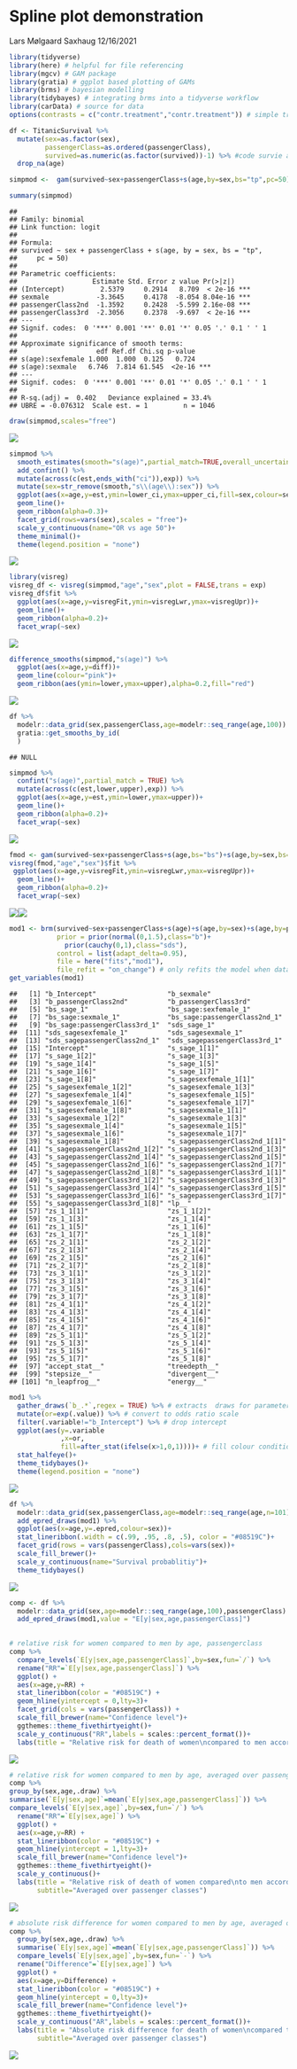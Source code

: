 Spline plot demonstration
================
Lars Mølgaard Saxhaug
12/16/2021

``` r
library(tidyverse) 
library(here) # helpful for file referencing
library(mgcv) # GAM package
library(gratia) # ggplot based plotting of GAMs
library(brms) # bayesian modelling
library(tidybayes) # integrating brms into a tidyverse workflow
library(carData) # source for data
options(contrasts = c("contr.treatment","contr.treatment")) # simple treatment contrasts for ordinal variables
```

``` r
df <- TitanicSurvival %>% 
  mutate(sex=as.factor(sex),
         passengerClass=as.ordered(passengerClass), 
         survived=as.numeric(as.factor(survived))-1) %>% #code survie as numeric 0 1
  drop_na(age)
```

``` r
simpmod <-  gam(survived~sex+passengerClass+s(age,by=sex,bs="tp",pc=50),family = binomial,data = df)

summary(simpmod)
```

    ## 
    ## Family: binomial 
    ## Link function: logit 
    ## 
    ## Formula:
    ## survived ~ sex + passengerClass + s(age, by = sex, bs = "tp", 
    ##     pc = 50)
    ## 
    ## Parametric coefficients:
    ##                   Estimate Std. Error z value Pr(>|z|)    
    ## (Intercept)         2.5379     0.2914   8.709  < 2e-16 ***
    ## sexmale            -3.3645     0.4178  -8.054 8.04e-16 ***
    ## passengerClass2nd  -1.3592     0.2428  -5.599 2.16e-08 ***
    ## passengerClass3rd  -2.3056     0.2378  -9.697  < 2e-16 ***
    ## ---
    ## Signif. codes:  0 '***' 0.001 '**' 0.01 '*' 0.05 '.' 0.1 ' ' 1
    ## 
    ## Approximate significance of smooth terms:
    ##                    edf Ref.df Chi.sq p-value    
    ## s(age):sexfemale 1.000  1.000  0.125   0.724    
    ## s(age):sexmale   6.746  7.814 61.545  <2e-16 ***
    ## ---
    ## Signif. codes:  0 '***' 0.001 '**' 0.01 '*' 0.05 '.' 0.1 ' ' 1
    ## 
    ## R-sq.(adj) =  0.402   Deviance explained = 33.4%
    ## UBRE = -0.076312  Scale est. = 1         n = 1046

``` r
draw(simpmod,scales="free") 
```

![](README_files/figure-gfm/frequentist_model-1.png)<!-- -->

``` r
simpmod %>% 
  smooth_estimates(smooth="s(age)",partial_match=TRUE,overall_uncertainty=FALSE) %>% 
  add_confint() %>% 
  mutate(across(c(est,ends_with("ci")),exp)) %>% 
  mutate(sex=str_remove(smooth,"s\\(age\\):sex")) %>% 
  ggplot(aes(x=age,y=est,ymin=lower_ci,ymax=upper_ci,fill=sex,colour=sex))+
  geom_line()+
  geom_ribbon(alpha=0.3)+
  facet_grid(rows=vars(sex),scales = "free")+
  scale_y_continuous(name="OR vs age 50")+
  theme_minimal()+
  theme(legend.position = "none")
```

![](README_files/figure-gfm/unnamed-chunk-1-1.png)<!-- -->

``` r
library(visreg)
visreg_df <- visreg(simpmod,"age","sex",plot = FALSE,trans = exp)
visreg_df$fit %>% 
  ggplot(aes(x=age,y=visregFit,ymin=visregLwr,ymax=visregUpr))+
  geom_line()+
  geom_ribbon(alpha=0.2)+
  facet_wrap(~sex)
```

![](README_files/figure-gfm/unnamed-chunk-2-1.png)<!-- -->

``` r
difference_smooths(simpmod,"s(age)") %>%
  ggplot(aes(x=age,y=diff))+
  geom_line(colour="pink")+
  geom_ribbon(aes(ymin=lower,ymax=upper),alpha=0.2,fill="red")
```

![](README_files/figure-gfm/unnamed-chunk-3-1.png)<!-- -->

``` r
df %>% 
  modelr::data_grid(sex,passengerClass,age=modelr::seq_range(age,100)) %>% 
  gratia::get_smooths_by_id(
  )
```

    ## NULL

``` r
simpmod %>% 
  confint("s(age)",partial_match = TRUE) %>% 
  mutate(across(c(est,lower,upper),exp)) %>% 
  ggplot(aes(x=age,y=est,ymin=lower,ymax=upper))+
  geom_line()+
  geom_ribbon(alpha=0.2)+
  facet_wrap(~sex)
```

![](README_files/figure-gfm/unnamed-chunk-3-2.png)<!-- -->

``` r
fmod <- gam(survived~sex+passengerClass+s(age,bs="bs")+s(age,by=sex,bs="bs")+s(age,by=passengerClass,bs="bs"),family = binomial,data = df)
visreg(fmod,"age","sex")$fit %>% 
 ggplot(aes(x=age,y=visregFit,ymin=visregLwr,ymax=visregUpr))+
  geom_line()+
  geom_ribbon(alpha=0.2)+
  facet_wrap(~sex)
```

![](README_files/figure-gfm/unnamed-chunk-3-3.png)<!-- -->![](README_files/figure-gfm/unnamed-chunk-3-4.png)<!-- -->

``` r
mod1 <- brm(survived~sex+passengerClass+s(age)+s(age,by=sex)+s(age,by=passengerClass),family = bernoulli,data = df,
            prior = prior(normal(0,1.5),class="b")+
              prior(cauchy(0,1),class="sds"),
            control = list(adapt_delta=0.95),
            file = here("fits","mod1"),
            file_refit = "on_change") # only refits the model when data or formula has changed, otherwise loads from file
get_variables(mod1)
```

    ##   [1] "b_Intercept"                  "b_sexmale"                   
    ##   [3] "b_passengerClass2nd"          "b_passengerClass3rd"         
    ##   [5] "bs_sage_1"                    "bs_sage:sexfemale_1"         
    ##   [7] "bs_sage:sexmale_1"            "bs_sage:passengerClass2nd_1" 
    ##   [9] "bs_sage:passengerClass3rd_1"  "sds_sage_1"                  
    ##  [11] "sds_sagesexfemale_1"          "sds_sagesexmale_1"           
    ##  [13] "sds_sagepassengerClass2nd_1"  "sds_sagepassengerClass3rd_1" 
    ##  [15] "Intercept"                    "s_sage_1[1]"                 
    ##  [17] "s_sage_1[2]"                  "s_sage_1[3]"                 
    ##  [19] "s_sage_1[4]"                  "s_sage_1[5]"                 
    ##  [21] "s_sage_1[6]"                  "s_sage_1[7]"                 
    ##  [23] "s_sage_1[8]"                  "s_sagesexfemale_1[1]"        
    ##  [25] "s_sagesexfemale_1[2]"         "s_sagesexfemale_1[3]"        
    ##  [27] "s_sagesexfemale_1[4]"         "s_sagesexfemale_1[5]"        
    ##  [29] "s_sagesexfemale_1[6]"         "s_sagesexfemale_1[7]"        
    ##  [31] "s_sagesexfemale_1[8]"         "s_sagesexmale_1[1]"          
    ##  [33] "s_sagesexmale_1[2]"           "s_sagesexmale_1[3]"          
    ##  [35] "s_sagesexmale_1[4]"           "s_sagesexmale_1[5]"          
    ##  [37] "s_sagesexmale_1[6]"           "s_sagesexmale_1[7]"          
    ##  [39] "s_sagesexmale_1[8]"           "s_sagepassengerClass2nd_1[1]"
    ##  [41] "s_sagepassengerClass2nd_1[2]" "s_sagepassengerClass2nd_1[3]"
    ##  [43] "s_sagepassengerClass2nd_1[4]" "s_sagepassengerClass2nd_1[5]"
    ##  [45] "s_sagepassengerClass2nd_1[6]" "s_sagepassengerClass2nd_1[7]"
    ##  [47] "s_sagepassengerClass2nd_1[8]" "s_sagepassengerClass3rd_1[1]"
    ##  [49] "s_sagepassengerClass3rd_1[2]" "s_sagepassengerClass3rd_1[3]"
    ##  [51] "s_sagepassengerClass3rd_1[4]" "s_sagepassengerClass3rd_1[5]"
    ##  [53] "s_sagepassengerClass3rd_1[6]" "s_sagepassengerClass3rd_1[7]"
    ##  [55] "s_sagepassengerClass3rd_1[8]" "lp__"                        
    ##  [57] "zs_1_1[1]"                    "zs_1_1[2]"                   
    ##  [59] "zs_1_1[3]"                    "zs_1_1[4]"                   
    ##  [61] "zs_1_1[5]"                    "zs_1_1[6]"                   
    ##  [63] "zs_1_1[7]"                    "zs_1_1[8]"                   
    ##  [65] "zs_2_1[1]"                    "zs_2_1[2]"                   
    ##  [67] "zs_2_1[3]"                    "zs_2_1[4]"                   
    ##  [69] "zs_2_1[5]"                    "zs_2_1[6]"                   
    ##  [71] "zs_2_1[7]"                    "zs_2_1[8]"                   
    ##  [73] "zs_3_1[1]"                    "zs_3_1[2]"                   
    ##  [75] "zs_3_1[3]"                    "zs_3_1[4]"                   
    ##  [77] "zs_3_1[5]"                    "zs_3_1[6]"                   
    ##  [79] "zs_3_1[7]"                    "zs_3_1[8]"                   
    ##  [81] "zs_4_1[1]"                    "zs_4_1[2]"                   
    ##  [83] "zs_4_1[3]"                    "zs_4_1[4]"                   
    ##  [85] "zs_4_1[5]"                    "zs_4_1[6]"                   
    ##  [87] "zs_4_1[7]"                    "zs_4_1[8]"                   
    ##  [89] "zs_5_1[1]"                    "zs_5_1[2]"                   
    ##  [91] "zs_5_1[3]"                    "zs_5_1[4]"                   
    ##  [93] "zs_5_1[5]"                    "zs_5_1[6]"                   
    ##  [95] "zs_5_1[7]"                    "zs_5_1[8]"                   
    ##  [97] "accept_stat__"                "treedepth__"                 
    ##  [99] "stepsize__"                   "divergent__"                 
    ## [101] "n_leapfrog__"                 "energy__"

``` r
mod1 %>% 
  gather_draws(`b_.*`,regex = TRUE) %>% # extracts  draws for parameters
  mutate(or=exp(.value)) %>% # convert to odds ratio scale
  filter(.variable!="b_Intercept") %>% # drop intercept
  ggplot(aes(y=.variable
             ,x=or,
             fill=after_stat(ifelse(x>1,0,1))))+ # fill colour conditional on or over or under 1
  stat_halfeye()+
  theme_tidybayes()+
  theme(legend.position = "none")
```

![](README_files/figure-gfm/bayesian%20model-1.png)<!-- -->

``` r
df %>% 
  modelr::data_grid(sex,passengerClass,age=modelr::seq_range(age,n=101)) %>% 
  add_epred_draws(mod1) %>% 
  ggplot(aes(x=age,y=.epred,colour=sex))+
  stat_lineribbon(.width = c(.99, .95, .8, .5), color = "#08519C")+
  facet_grid(rows = vars(passengerClass),cols=vars(sex))+
  scale_fill_brewer()+
  scale_y_continuous(name="Survival probablitiy")+
  theme_tidybayes()
```

![](README_files/figure-gfm/conditional_splines-1.png)<!-- -->

``` r
comp <- df %>% 
  modelr::data_grid(sex,age=modelr::seq_range(age,100),passengerClass) %>% 
  add_epred_draws(mod1,value = "E[y|sex,age,passengerClass]") 
  

# relative risk for women compared to men by age, passengerclass
comp %>% 
  compare_levels(`E[y|sex,age,passengerClass]`,by=sex,fun=`/`) %>% 
  rename("RR"=`E[y|sex,age,passengerClass]`) %>% 
  ggplot() +
  aes(x=age,y=RR) +
  stat_lineribbon(color = "#08519C") +
  geom_hline(yintercept = 0,lty=3)+
  facet_grid(cols = vars(passengerClass)) +
  scale_fill_brewer(name="Confidence level")+
  ggthemes::theme_fivethirtyeight()+
  scale_y_continuous("RR",labels = scales::percent_format())+
  labs(title = "Relative risk for death of women\ncompared to men according to age\nand passenger class on the Titanic")
```

![](README_files/figure-gfm/bayesian_effect_plots-1.png)<!-- -->

``` r
# relative risk for women compared to men by age, averaged over passengerclass
comp %>% 
group_by(sex,age,.draw) %>% 
summarise(`E[y|sex,age]`=mean(`E[y|sex,age,passengerClass]`)) %>% 
compare_levels(`E[y|sex,age]`,by=sex,fun=`/`) %>% 
  rename("RR"=`E[y|sex,age]`) %>% 
  ggplot() +
  aes(x=age,y=RR) +
  stat_lineribbon(color = "#08519C") +
  geom_hline(yintercept = 1,lty=3)+
  scale_fill_brewer(name="Confidence level")+
  ggthemes::theme_fivethirtyeight()+
  scale_y_continuous()+
  labs(title = "Relative risk of death of women compared\nto men according to age on the Titanic",
       subtitle="Averaged over passenger classes")
```

![](README_files/figure-gfm/bayesian_effect_plots-2.png)<!-- -->

``` r
# absolute risk difference for women compared to men by age, averaged over passengerclass
comp %>% 
  group_by(sex,age,.draw) %>% 
  summarise(`E[y|sex,age]`=mean(`E[y|sex,age,passengerClass]`)) %>% 
  compare_levels(`E[y|sex,age]`,by=sex,fun=`-`) %>% 
  rename("Difference"=`E[y|sex,age]`) %>% 
  ggplot() +
  aes(x=age,y=Difference) +
  stat_lineribbon(color = "#08519C") +
  geom_hline(yintercept = 0,lty=3)+
  scale_fill_brewer(name="Confidence level")+
  ggthemes::theme_fivethirtyeight()+
  scale_y_continuous("AR",labels = scales::percent_format())+
  labs(title = "Absolute risk difference for death of women\ncompared to men according to age on the Titanic",
       subtitle="Averaged over passenger classes")
```

![](README_files/figure-gfm/bayesian_effect_plots-3.png)<!-- -->
